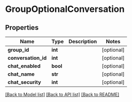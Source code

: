 # GroupOptionalConversation

## Properties
Name | Type | Description | Notes
------------ | ------------- | ------------- | -------------
**group_id** | **int** |  | [optional] 
**conversation_id** | **int** |  | [optional] 
**chat_enabled** | **bool** |  | [optional] 
**chat_name** | **str** |  | [optional] 
**chat_security** | **int** |  | [optional] 

[[Back to Model list]](../README.md#documentation-for-models) [[Back to API list]](../README.md#documentation-for-api-endpoints) [[Back to README]](../README.md)


